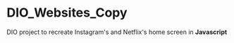 # DIO_Websites_Copy

DIO project to recreate Instagram's and Netflix's home screen in **Javascript**
